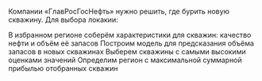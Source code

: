 Компании «ГлавРосГосНефть» нужно решить, где бурить новую скважину.
Для выбора локакии:

В избранном регионе соберём характеристики для скважин: качество нефти и объём её запасов
Построим модель для предсказания объёма запасов в новых скважинах
Выберем скважины с самыми высокими оценками значений
Определим регион с максимальной суммарной прибылью отобранных скважин

